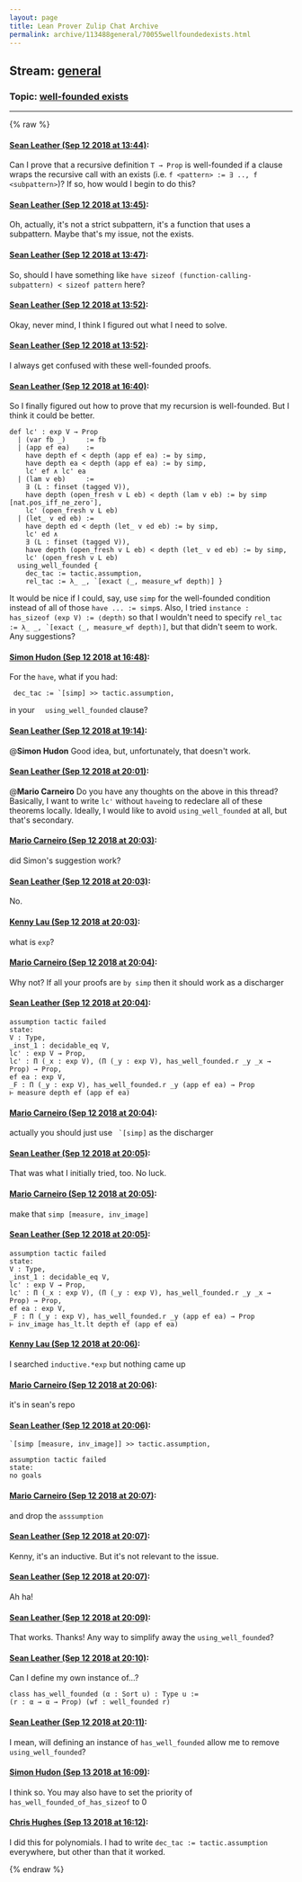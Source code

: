 ```yaml
---
layout: page
title: Lean Prover Zulip Chat Archive 
permalink: archive/113488general/70055wellfoundedexists.html
---
```


## Stream: [general](index.html)
### Topic: [well-founded exists](70055wellfoundedexists.html)

---


{% raw %}
#### [ Sean Leather (Sep 12 2018 at 13:44)](https://leanprover.zulipchat.com/#narrow/stream/113488-general/topic/well-founded%20exists/near/133793419):
Can I prove that a recursive definition `T → Prop` is well-founded if a clause wraps the recursive call with an exists (i.e. `f <pattern> := ∃ .., f <subpattern>`)? If so, how would I begin to do this?

#### [ Sean Leather (Sep 12 2018 at 13:45)](https://leanprover.zulipchat.com/#narrow/stream/113488-general/topic/well-founded%20exists/near/133793458):
Oh, actually, it's not a strict subpattern, it's a function that uses a subpattern. Maybe that's my issue, not the exists.

#### [ Sean Leather (Sep 12 2018 at 13:47)](https://leanprover.zulipchat.com/#narrow/stream/113488-general/topic/well-founded%20exists/near/133793554):
So, should I have something like `have sizeof (function-calling-subpattern) < sizeof pattern` here?

#### [ Sean Leather (Sep 12 2018 at 13:52)](https://leanprover.zulipchat.com/#narrow/stream/113488-general/topic/well-founded%20exists/near/133793805):
Okay, never mind, I think I figured out what I need to solve.

#### [ Sean Leather (Sep 12 2018 at 13:52)](https://leanprover.zulipchat.com/#narrow/stream/113488-general/topic/well-founded%20exists/near/133793811):
I always get confused with these well-founded proofs.

#### [ Sean Leather (Sep 12 2018 at 16:40)](https://leanprover.zulipchat.com/#narrow/stream/113488-general/topic/well-founded%20exists/near/133803135):
So I finally figured out how to prove that my recursion is well-founded. But I think it could be better.

```lean
def lc' : exp V → Prop
  | (var fb _)     := fb
  | (app ef ea)    :=  
    have depth ef < depth (app ef ea) := by simp,
    have depth ea < depth (app ef ea) := by simp,
    lc' ef ∧ lc' ea
  | (lam v eb)     :=  
    ∃ (L : finset (tagged V)),
    have depth (open_fresh v L eb) < depth (lam v eb) := by simp [nat.pos_iff_ne_zero'],
    lc' (open_fresh v L eb) 
  | (let_ v ed eb) :=
    have depth ed < depth (let_ v ed eb) := by simp,
    lc' ed ∧
    ∃ (L : finset (tagged V)),
    have depth (open_fresh v L eb) < depth (let_ v ed eb) := by simp,
    lc' (open_fresh v L eb) 
  using_well_founded {
    dec_tac := tactic.assumption,
    rel_tac := λ_ _, `[exact ⟨_, measure_wf depth⟩] }
```

It would be nice if I could, say, use `simp` for the well-founded condition instead of all of those `have ... := simp`s. Also, I tried `instance : has_sizeof (exp V) := ⟨depth⟩` so that I wouldn't need to specify ```rel_tac := λ_ _, `[exact ⟨_, measure_wf depth⟩]```, but that didn't seem to work. Any suggestions?

#### [ Simon Hudon (Sep 12 2018 at 16:48)](https://leanprover.zulipchat.com/#narrow/stream/113488-general/topic/well-founded%20exists/near/133803664):
For the `have`, what if you had:

```lean
 dec_tac := `[simp] >> tactic.assumption,
```

in your `  using_well_founded` clause?

#### [ Sean Leather (Sep 12 2018 at 19:14)](https://leanprover.zulipchat.com/#narrow/stream/113488-general/topic/well-founded%20exists/near/133812958):
@**Simon Hudon** Good idea, but, unfortunately, that doesn't work.

#### [ Sean Leather (Sep 12 2018 at 20:01)](https://leanprover.zulipchat.com/#narrow/stream/113488-general/topic/well-founded%20exists/near/133815702):
@**Mario Carneiro** Do you have any thoughts on the above in this thread? Basically, I want to write `lc'` without `have`ing to redeclare all of these theorems locally. Ideally, I would like to avoid `using_well_founded` at all, but that's secondary.

#### [ Mario Carneiro (Sep 12 2018 at 20:03)](https://leanprover.zulipchat.com/#narrow/stream/113488-general/topic/well-founded%20exists/near/133815806):
did Simon's suggestion work?

#### [ Sean Leather (Sep 12 2018 at 20:03)](https://leanprover.zulipchat.com/#narrow/stream/113488-general/topic/well-founded%20exists/near/133815820):
No.

#### [ Kenny Lau (Sep 12 2018 at 20:03)](https://leanprover.zulipchat.com/#narrow/stream/113488-general/topic/well-founded%20exists/near/133815841):
what is `exp`?

#### [ Mario Carneiro (Sep 12 2018 at 20:04)](https://leanprover.zulipchat.com/#narrow/stream/113488-general/topic/well-founded%20exists/near/133815845):
Why not? If all your proofs are `by simp` then it should work as a discharger

#### [ Sean Leather (Sep 12 2018 at 20:04)](https://leanprover.zulipchat.com/#narrow/stream/113488-general/topic/well-founded%20exists/near/133815909):
```lean
assumption tactic failed
state:
V : Type,
_inst_1 : decidable_eq V,
lc' : exp V → Prop,
lc' : Π (_x : exp V), (Π (_y : exp V), has_well_founded.r _y _x → Prop) → Prop,
ef ea : exp V,
_F : Π (_y : exp V), has_well_founded.r _y (app ef ea) → Prop
⊢ measure depth ef (app ef ea)
```

#### [ Mario Carneiro (Sep 12 2018 at 20:04)](https://leanprover.zulipchat.com/#narrow/stream/113488-general/topic/well-founded%20exists/near/133815914):
actually you should just use `` `[simp]`` as the discharger

#### [ Sean Leather (Sep 12 2018 at 20:05)](https://leanprover.zulipchat.com/#narrow/stream/113488-general/topic/well-founded%20exists/near/133815924):
That was what I initially tried, too. No luck.

#### [ Mario Carneiro (Sep 12 2018 at 20:05)](https://leanprover.zulipchat.com/#narrow/stream/113488-general/topic/well-founded%20exists/near/133815936):
make that `simp [measure, inv_image]`

#### [ Sean Leather (Sep 12 2018 at 20:05)](https://leanprover.zulipchat.com/#narrow/stream/113488-general/topic/well-founded%20exists/near/133815950):
```lean
assumption tactic failed
state:
V : Type,
_inst_1 : decidable_eq V,
lc' : exp V → Prop,
lc' : Π (_x : exp V), (Π (_y : exp V), has_well_founded.r _y _x → Prop) → Prop,
ef ea : exp V,
_F : Π (_y : exp V), has_well_founded.r _y (app ef ea) → Prop
⊢ inv_image has_lt.lt depth ef (app ef ea)
```

#### [ Kenny Lau (Sep 12 2018 at 20:06)](https://leanprover.zulipchat.com/#narrow/stream/113488-general/topic/well-founded%20exists/near/133816009):
I searched `inductive.*exp` but nothing came up

#### [ Mario Carneiro (Sep 12 2018 at 20:06)](https://leanprover.zulipchat.com/#narrow/stream/113488-general/topic/well-founded%20exists/near/133816016):
it's in sean's repo

#### [ Sean Leather (Sep 12 2018 at 20:06)](https://leanprover.zulipchat.com/#narrow/stream/113488-general/topic/well-founded%20exists/near/133816032):
```lean
`[simp [measure, inv_image]] >> tactic.assumption,
```

```lean
assumption tactic failed
state:
no goals
```

#### [ Mario Carneiro (Sep 12 2018 at 20:07)](https://leanprover.zulipchat.com/#narrow/stream/113488-general/topic/well-founded%20exists/near/133816043):
and drop the `asssumption`

#### [ Sean Leather (Sep 12 2018 at 20:07)](https://leanprover.zulipchat.com/#narrow/stream/113488-general/topic/well-founded%20exists/near/133816047):
Kenny, it's an inductive. But it's not relevant to the issue.

#### [ Sean Leather (Sep 12 2018 at 20:07)](https://leanprover.zulipchat.com/#narrow/stream/113488-general/topic/well-founded%20exists/near/133816056):
Ah ha!

#### [ Sean Leather (Sep 12 2018 at 20:09)](https://leanprover.zulipchat.com/#narrow/stream/113488-general/topic/well-founded%20exists/near/133816138):
That works. Thanks! Any way to simplify away the `using_well_founded`?

#### [ Sean Leather (Sep 12 2018 at 20:10)](https://leanprover.zulipchat.com/#narrow/stream/113488-general/topic/well-founded%20exists/near/133816244):
Can I define my own instance of...?

```lean
class has_well_founded (α : Sort u) : Type u :=
(r : α → α → Prop) (wf : well_founded r)
```

#### [ Sean Leather (Sep 12 2018 at 20:11)](https://leanprover.zulipchat.com/#narrow/stream/113488-general/topic/well-founded%20exists/near/133816270):
I mean, will defining an instance of `has_well_founded` allow me to remove `using_well_founded`?

#### [ Simon Hudon (Sep 13 2018 at 16:09)](https://leanprover.zulipchat.com/#narrow/stream/113488-general/topic/well-founded%20exists/near/133886977):
I think so. You may also have to set the priority of `has_well_founded_of_has_sizeof` to 0

#### [ Chris Hughes (Sep 13 2018 at 16:12)](https://leanprover.zulipchat.com/#narrow/stream/113488-general/topic/well-founded%20exists/near/133887243):
I did this for polynomials. I had to write `dec_tac := tactic.assumption ` everywhere, but other than that it worked.


{% endraw %}
